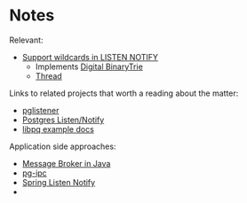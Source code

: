 # Notes

Relevant:

- [Support wildcards in LISTEN NOTIFY](https://commitfest.postgresql.org/48/4896/)
  - Implements [Digital BinaryTrie](https://www.opendatastructures.org/ods-java/13_1_BinaryTrie_digital_sea.html)
  - [Thread](https://www.postgresql.org/message-id/flat/CAN_hQmuysJpMzWcyhQwYtHpao8XXMpc48A8F=n-0e6x_z2P_Fw@mail.gmail.com)

Links to related projects that worth a reading about the matter:

- [pglistener](https://gitlab.com/microo8/pglistener/-/tree/master?ref_type=heads)
- [Postgres Listen/Notify](https://tapoueh.org/blog/2018/07/postgresql-listen/notify/)
- [libpq example docs](https://www.postgresql.org/docs/16/libpq-example.html)


Application side approaches:

- [Message Broker in Java](https://www.baeldung.com/spring-postgresql-message-broker)
- [pg-ipc](https://github.com/emilbayes/pg-ipc/tree/master)
- [Spring Listen Notify](https://dzone.com/articles/leveraging-postgres-listennotify-in-spring-boot)
- [](https://gitlab.com/3manuek/benchmark)